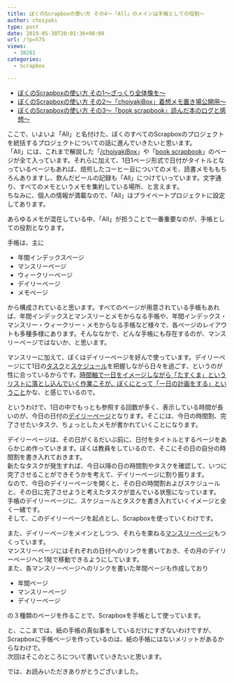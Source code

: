 ```yaml
---
title: ぼくのScrapboxの使い方 その4〜「All」のメインは手帳としての役割〜
author: choiyaki
type: post
date: 2019-05-30T20:01:36+00:00
url: /?p=575
views:
  - 38281
categories:
  - Scrapbox

---
```

  * <a href="https://choiyaki.com/?p=556" draggable="false">ぼくのScrapboxの使い方 その1〜ざっくり全体像を〜</a>
  * <a href="https://choiyaki.com/?p=565" draggable="false">ぼくのScrapboxの使い方 その2〜「choiyakiBox」着想メモ置き場公開用〜</a>
  * <a href="https://choiyaki.com/?p=571" draggable="false">ぼくのScrapboxの使い方 その3〜「book scrapbook」読んだ本のログと感想〜</a>

ここで、いよいよ「All」と名付けた、ぼくのすべてのScrapboxのプロジェクトを統括するプロジェクトについての話に進んでいきたいと思います。  
「All」には、これまで解説した「<a href="https://scrapbox.io/choiyakiBox/" draggable="false">/choiyakiBox</a>」や「<a href="https://scrapbox.io/choiyaki-hondana/" draggable="false">book scrapbook</a>」のページが全て入っています。それらに加えて、1日1ページ形式で日付がタイトルとなっているページもあれば、焙煎したコーヒー豆についてのメモ、読書メモももちろんありますし、飲んだビールの記録も「All」につけていっています。文字通り、すべてのメモというメモを集約している場所、と言えます。  
ちなみに、個人の情報が満載なので、「All」はプライベートプロジェクトに設定してあります。

あらゆるメモが混在している中、「All」が担うことで一番重要なのが、手帳としての役割となります。

手帳は、主に

  * 年間インデックスページ
  * マンスリーページ
  * ウィークリーページ
  * デイリーページ
  * メモページ

から構成されていると思います。すべてのページが用意されている手帳もあれば、年間インデックスとマンスリーとメモからなる手帳や、年間インデックス・マンスリー・ウィークリー・メモからなる手帳など様々で、各ページのレイアウトも多種多様にあります。そんななかで、どんな手帳にも存在するのが、マンスリーページではないか、と思います。

マンスリーに加えて、ぼくはデイリーページを好んで使っています。デイリーページにて1日の[タスク][1]と[スケジュール][2]を把握しながら日々を過ごす、というのが性に合っているからです。[時間軸で一日をイメージしながら「たすくま」というリストに落とし込んでいく作業こそが、ぼくにとって「一日の計画をする」ということ][3]かな、と感じでいるので。

というわけで、1日の中でもっとも参照する回数が多く、表示している時間が長いのが、今日の日付の[デイリーページ][4]となります。そこには、今日の時間割、完了させたいタスク、ちょっとしたメモが書かれていくことになります。

デイリーページは、その日がくるだいぶ前に、日付をタイトルとするページをあらかじめ作っていきます。ぼくは教員をしているので、そこにその日の自分の時間割を書き入れておきます。  
新たなタスクが発生すれば、今日以降の日の時間割やタスクを確認して、いつに完了させることができそうかを考えて、デイリーページに割り振ります。  
なので、今日のデイリーページを開くと、その日の時間割およびスケジュールと、その日に完了させようと考えたタスクが並んでいる状態になっています。  
手帳のデイリーページに、スケジュールとタスクを書き入れていくイメージと全く一緒です。  
そして、このデイリーページを起点とし、Scrapboxを使っていくわけです。

また、デイリーページをメインとしつつ、それらを束ねる<a href="https://scrapbox.io/choiyaki-hondana/%E3%83%9E%E3%83%B3%E3%82%B9%E3%83%AA%E3%83%BC%E3%83%9A%E3%83%BC%E3%82%B8" draggable="false">マンスリーページ</a>もつくっています。  
マンスリーページにはそれぞれの日付へのリンクを書いておき、その月のデイリーページへと1発で移動できるようにしています。  
また、各マンスリーページへのリンクを書いた年間ページも作成しており

  * 年間ページ
  * マンスリーページ
  * デイリーページ

の３種類のページを作ることで、Scrapboxを手帳として使っています。

と、ここまでは、紙の手帳の真似事をしているだけにすぎないわけですが、Scrapboxに手帳ページを作っているのは、紙の手帳にはないメリットがあるからなわけで。  
次回はそこのところについて書いていきたいと思います。

では、お読みいただきありがとうございました。

 [1]: https://scrapbox.io/choiyaki-hondana/%E3%82%BF%E3%82%B9%E3%82%AF
 [2]: https://scrapbox.io/choiyaki-hondana/%E3%82%B9%E3%82%B1%E3%82%B8%E3%83%A5%E3%83%BC%E3%83%AB
 [3]: https://scrapbox.io/choiyaki-hondana/%E6%99%82%E9%96%93%E8%BB%B8%E3%81%A7%E4%B8%80%E6%97%A5%E3%82%92%E3%82%A4%E3%83%A1%E3%83%BC%E3%82%B8%E3%81%97%E3%81%AA%E3%81%8C%E3%82%89%E3%80%8C%E3%81%9F%E3%81%99%E3%81%8F%E3%81%BE%E3%80%8D%E3%81%A8%E3%81%84%E3%81%86%E3%83%AA%E3%82%B9%E3%83%88%E3%81%AB%E8%90%BD%E3%81%A8%E3%81%97%E8%BE%BC%E3%82%93%E3%81%A7%E3%81%84%E3%81%8F%E4%BD%9C%E6%A5%AD%E3%81%93%E3%81%9D%E3%81%8C%E3%80%81%E3%81%BC%E3%81%8F%E3%81%AB%E3%81%A8%E3%81%A3%E3%81%A6%E3%80%8C%E4%B8%80%E6%97%A5%E3%81%AE%E8%A8%88%E7%94%BB%E3%82%92%E3%81%99%E3%82%8B%E3%80%8D%E3%81%A8%E3%81%84%E3%81%86%E3%81%93%E3%81%A8
 [4]: https://scrapbox.io/choiyaki-hondana/%E3%83%87%E3%82%A4%E3%83%AA%E3%83%BC%E3%83%9A%E3%83%BC%E3%82%B8